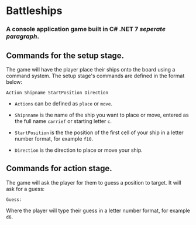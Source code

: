 # Battleships 
### A console application game built in C# .NET 7 *seperate paragraph*.

## Commands for the setup stage.

The game will have the player place their ships onto the board using a command system. The setup stage's commands are defined in the format below:

```
Action Shipname StartPosition Direction
```

  - `Actions` can be defined as `place` or `move`.

  - `Shipnname` is the name of the ship you want to place or move, entered as the full name `carrief` or starting letter `c`.
  
  - `StartPosition` is the the position of the first cell of your ship in a letter number format, for example `f10`.

  - `Direction` is the direction to place or move your ship.


## Commands for action stage.

The game will ask the player for them to guess a position to target. It will ask for a guess:

```
Guess: 
```

Where the player will type their guess in a letter number format, for example `d6`.
